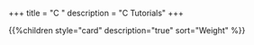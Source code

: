 +++
title = "C "
description = "C Tutorials"
+++

{{%children style="card" description="true" sort="Weight" %}}
